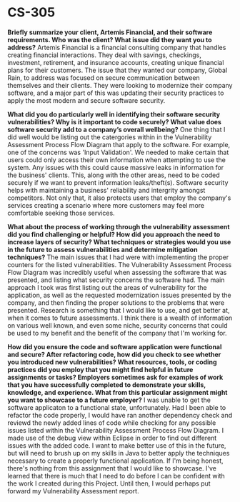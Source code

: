 # CS-305

**Briefly summarize your client, Artemis Financial, and their software requirements. Who was the client? What issue did they want you to address?**
Artemis Financial is a financial consulting company that handles creating financial interactions. They deal with savings, checkings, investment, retirement, and insurance accounts, creating unique financial plans for their customers. The issue that they wanted our company, Global Rain, to address was focused on secure communication between themselves and their clients. They were looking to modernize their company software, and a major part of this was updating their security practices to apply the most modern and secure software security.

**What did you do particularly well in identifying their software security vulnerabilities? Why is it important to code securely? What value does software security add to a company’s overall wellbeing?**
One thing that I did well would be listing out the catergories within in the Vulnerability Assessment Process Flow Diagram that apply to the software. For example, one of the concerns was 'Input Validation'. We needed to make certain that users could only access their own information when attempting to use the system. Any issues with this could cause massive leaks in information for the business' clients. This, along with the other areas, need to be coded securely if we want to prevent information leaks/theft(s). Software security helps with maintaining a business' reliability and intergrity amongst competitors. Not only that, it also protects users that employ the company's services creating a scenario where more customers may feel more comfortable seeking those services.

**What about the process of working through the vulnerability assessment did you find challenging or helpful?
How did you approach the need to increase layers of security? What techniques or strategies would you use in the future to assess vulnerabilities and determine mitigation techniques?**
The main issues that I had were with implementing the proper counters for the listed vulnerabilities. The Vulnerability Assessment Process Flow Diagram was incredibly useful when assessing the software that was presented, and listing what security concerns the software had. The main approach I took was first listing out the areas of vulnerability for the application, as well as the requested modernization issues presented by the company, and then finding the proper solutions to the problems that were presented. Research is something that I would like to use, and get better at, when it comes to future assessments. I think there is a wealth of information on various well known, and even some niche, security concerns that could be used to my benefit and the benefit of the company that I'm working for.

**How did you ensure the code and software application were functional and secure? After refactoring code, how did you check to see whether you introduced new vulnerabilities?
What resources, tools, or coding practices did you employ that you might find helpful in future assignments or tasks?
Employers sometimes ask for examples of work that you have successfully completed to demonstrate your skills, knowledge, and experience. What from this particular assignment might you want to showcase to a future employer?**
I was unable to get the software applicaton to a functional state, unfortunately. Had I been able to refactor the code properly, I would have ran another dependency check and reviewd the newly added lines of code while checking for any possible issues listed within the Vulnerability Assessment Process Flow Diagram. I made use of the debug view within Eclipse in order to find out different issues with the added code. I want to make better use of this in the future, but will need to brush up on my skills in Java to better apply the techniques necessary to create a properly functional application. If I'm being honest, there's nothing from this assignment that I would like to showcase. I've learned that there is much that I need to do before I can be confident with the work I created during this Project. Until then, I would perhaps put forward my Vulnerability Assessment report.
